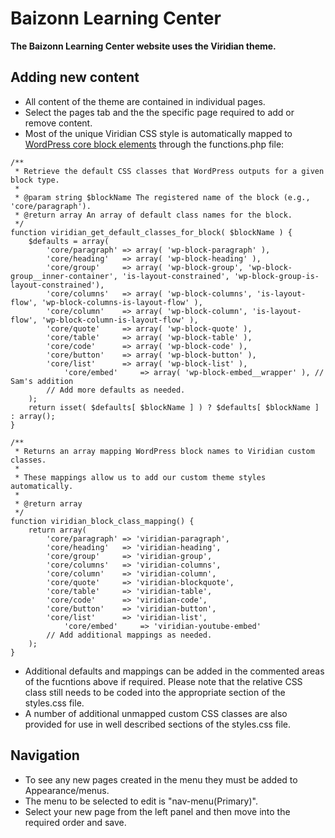 # Baizonn Learning Center

**The Baizonn Learning Center website uses the Viridian theme.**  

## Adding new content
- All content of the theme are contained in individual pages.
- Select the pages tab and the the specific page required to add or remove content.
- Most of the unique Viridian CSS style is automatically mapped to [WordPress core block elements](https://developer.wordpress.org/block-editor/reference-guides/core-blocks/#embed) through the functions.php file:
```
/**
 * Retrieve the default CSS classes that WordPress outputs for a given block type.
 *
 * @param string $blockName The registered name of the block (e.g., 'core/paragraph').
 * @return array An array of default class names for the block.
 */
function viridian_get_default_classes_for_block( $blockName ) {
    $defaults = array(
        'core/paragraph' => array( 'wp-block-paragraph' ),
        'core/heading'   => array( 'wp-block-heading' ),
        'core/group'     => array( 'wp-block-group', 'wp-block-group__inner-container', 'is-layout-constrained', 'wp-block-group-is-layout-constrained'),
        'core/columns'   => array( 'wp-block-columns', 'is-layout-flow', 'wp-block-columns-is-layout-flow' ),
        'core/column'    => array( 'wp-block-column', 'is-layout-flow', 'wp-block-column-is-layout-flow' ),
        'core/quote'     => array( 'wp-block-quote' ),
        'core/table'     => array( 'wp-block-table' ),
        'core/code'      => array( 'wp-block-code' ),
        'core/button'    => array( 'wp-block-button' ),
        'core/list'      => array( 'wp-block-list' ),
		    'core/embed'     => array( 'wp-block-embed__wrapper' ), // Sam's addition
        // Add more defaults as needed.
    );
    return isset( $defaults[ $blockName ] ) ? $defaults[ $blockName ] : array();
}

/**
 * Returns an array mapping WordPress block names to Viridian custom classes.
 *
 * These mappings allow us to add our custom theme styles automatically.
 *
 * @return array
 */
function viridian_block_class_mapping() {
    return array(
        'core/paragraph' => 'viridian-paragraph',
        'core/heading'   => 'viridian-heading',
        'core/group'     => 'viridian-group',
        'core/columns'   => 'viridian-columns',
        'core/column'    => 'viridian-column',
        'core/quote'     => 'viridian-blockquote',
        'core/table'     => 'viridian-table',
        'core/code'      => 'viridian-code',
        'core/button'    => 'viridian-button',
        'core/list'      => 'viridian-list',
		    'core/embed'     => 'viridian-youtube-embed'
        // Add additional mappings as needed.
    );
}
```
- Additional defaults and mappings can be added in the commented areas of the fucntions above if required. Please note that the relative CSS class still needs to be coded into the appropriate section of the styles.css file.
- A number of additional unmapped custom CSS classes are also provided for use in well described sections of the styles.css file.

## Navigation
- To see any new pages created in the menu they must be added to Appearance/menus.
- The menu to be selected to edit is "nav-menu(Primary)".
- Select your new page from the left panel and then move into the required order and save.

